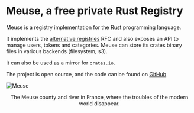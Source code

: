 # Meuse, a free private Rust Registry

Meuse is a registry implementation for the [Rust](https://www.rust-lang.org) programming language.

It implements the [alternative registries](https://github.com/rust-lang/rfcs/blob/master/text/2141-alternative-registries.md) RFC and also exposes an API to manage users, tokens and categories. Meuse can store its crates binary files in various backends (filesystem, s3).

It can also be used as a mirror for `crates.io`.

The project is open source, and the code can be found on [GitHub](https://github.com/mcorbin/meuse)

![Meuse](meuse.jpg)
<center>The Meuse county and river in France, where the troubles of the modern world disappear.</center>
